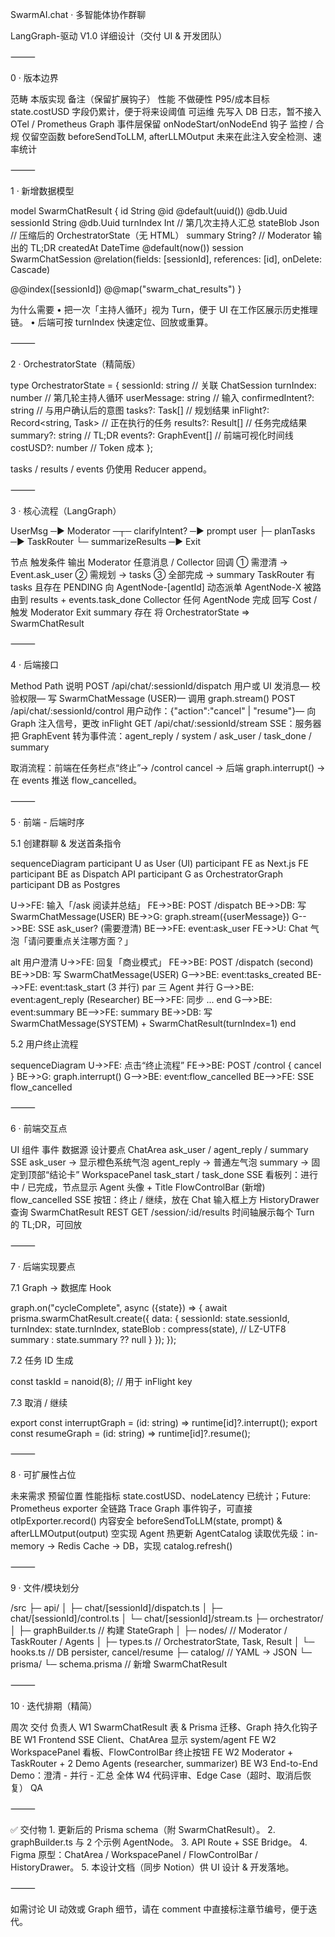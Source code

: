 SwarmAI.chat · 多智能体协作群聊

LangGraph-驱动 V1.0 详细设计（交付 UI & 开发团队）

⸻

0 · 版本边界

范畴	本版实现	备注（保留扩展钩子）
性能	不做硬性 P95/成本目标	state.costUSD 字段仍累计，便于将来设阈值
可运维	先写入 DB 日志，暂不接入 OTel / Prometheus	Graph 事件层保留 onNodeStart/onNodeEnd 钩子
监控 / 合规	仅留空函数 beforeSendToLLM, afterLLMOutput	未来在此注入安全检测、速率统计


⸻

1 · 新增数据模型

model SwarmChatResult {
  id          String   @id @default(uuid()) @db.Uuid
  sessionId   String   @db.Uuid
  turnIndex   Int                         // 第几次主持人汇总
  stateBlob   Json                        // 压缩后的 OrchestratorState（无 HTML）
  summary     String?                     // Moderator 输出的 TL;DR
  createdAt   DateTime @default(now())
  session     SwarmChatSession @relation(fields: [sessionId], references: [id], onDelete: Cascade)

  @@index([sessionId])
  @@map("swarm_chat_results")
}

为什么需要
	•	把一次「主持人循环」视为 Turn，便于 UI 在工作区展示历史推理链。
	•	后端可按 turnIndex 快速定位、回放或重算。

⸻

2 · OrchestratorState（精简版）

type OrchestratorState = {
  sessionId: string                      // 关联 ChatSession
  turnIndex: number                      // 第几轮主持人循环
  userMessage: string                    // 输入
  confirmedIntent?: string               // 与用户确认后的意图
  tasks?: Task[]                         // 规划结果
  inFlight?: Record<string, Task>        // 正在执行的任务
  results?: Result[]                     // 任务完成结果
  summary?: string                       // TL;DR
  events?: GraphEvent[]                  // 前端可视化时间线
  costUSD?: number                       // Token 成本
};

tasks / results / events 仍使用 Reducer append。

⸻

3 · 核心流程（LangGraph）

UserMsg ─▶ Moderator ─┬─ clarifyIntent? ─▶ prompt user
                      ├─ planTasks ─▶ TaskRouter
                      └─ summarizeResults ─▶ Exit

节点	触发条件	输出
Moderator	任意消息 / Collector 回调	① 需澄清 → Event.ask_user ② 需规划 → tasks ③ 全部完成 → summary
TaskRouter	有 tasks 且存在 PENDING	向 AgentNode-[agentId] 动态派单
AgentNode-X	被路由到	results + events.task_done
Collector	任何 AgentNode 完成	回写 Cost / 触发 Moderator
Exit	summary 存在	将 OrchestratorState ⇒ SwarmChatResult


⸻

4 · 后端接口

Method	Path	说明
POST	/api/chat/:sessionId/dispatch	用户或 UI 发消息— 校验权限— 写 SwarmChatMessage (USER)— 调用 graph.stream()
POST	/api/chat/:sessionId/control	用户动作：{"action":"cancel" | "resume"}— 向 Graph 注入信号，更改 inFlight
GET	/api/chat/:sessionId/stream	SSE：服务器把 GraphEvent 转为事件流：agent_reply / system / ask_user / task_done / summary

取消流程：前端在任务栏点“终止”→ /control cancel → 后端 graph.interrupt() → 在 events 推送 flow_cancelled。

⸻

5 · 前端 - 后端时序

5.1 创建群聊 & 发送首条指令

sequenceDiagram
  participant U as User (UI)
  participant FE as Next.js FE
  participant BE as Dispatch API
  participant G as OrchestratorGraph
  participant DB as Postgres

  U->>FE: 输入「/ask 阅读并总结」
  FE->>BE: POST /dispatch
  BE->>DB: 写 SwarmChatMessage(USER)
  BE->>G: graph.stream({userMessage})
  G-->>BE: SSE ask_user? (需要澄清)
  BE-->>FE: event:ask_user
  FE->>U: Chat 气泡「请问要重点关注哪方面？」

  alt 用户澄清
    U->>FE: 回复「商业模式」
    FE->>BE: POST /dispatch (second)
    BE->>DB: 写 SwarmChatMessage(USER)
    G-->>BE: event:tasks_created
    BE-->>FE: event:task_start (3 并行)
    par 三 Agent 并行
      G-->>BE: event:agent_reply (Researcher)
      BE-->>FE: 同步
      ...
    end
    G-->>BE: event:summary
    BE-->>FE: summary
    BE->>DB: 写 SwarmChatMessage(SYSTEM) + SwarmChatResult(turnIndex=1)
  end

5.2 用户终止流程

sequenceDiagram
  U->>FE: 点击“终止流程”
  FE->>BE: POST /control { cancel }
  BE->>G: graph.interrupt()
  G-->>BE: event:flow_cancelled
  BE-->>FE: SSE flow_cancelled


⸻

6 · 前端交互点

UI 组件	事件	数据源	设计要点
ChatArea	ask_user / agent_reply / summary	SSE	ask_user -> 显示橙色系统气泡 agent_reply -> 普通左气泡 summary -> 固定到顶部“结论卡”
WorkspacePanel	task_start / task_done	SSE	看板列：进行中 / 已完成，节点显示 Agent 头像 + Title
FlowControlBar (新增)	flow_cancelled	SSE	按钮：终止 / 继续，放在 Chat 输入框上方
HistoryDrawer	查询 SwarmChatResult	REST GET /session/:id/results	时间轴展示每个 Turn 的 TL;DR，可回放


⸻

7 · 后端实现要点

7.1 Graph → 数据库 Hook

graph.on("cycleComplete", async ({state}) => {
  await prisma.swarmChatResult.create({
    data: {
      sessionId: state.sessionId,
      turnIndex: state.turnIndex,
      stateBlob : compress(state),     // LZ-UTF8
      summary   : state.summary ?? null
    }
  });
});

7.2 任务 ID 生成

const taskId = nanoid(8);             // 用于 inFlight key

7.3 取消 / 继续

export const interruptGraph = (id: string) => runtime[id]?.interrupt();
export const resumeGraph    = (id: string) => runtime[id]?.resume();


⸻

8 · 可扩展性占位

未来需求	预留位置
性能指标	state.costUSD、nodeLatency 已统计；Future: Prometheus exporter
全链路 Trace	Graph 事件钩子，可直接 otlpExporter.record()
内容安全	beforeSendToLLM(state, prompt) & afterLLMOutput(output) 空实现
Agent 热更新	AgentCatalog 读取优先级：in-memory → Redis Cache → DB，实现 catalog.refresh()


⸻

9 · 文件/模块划分

/src
 ├─ api/
 │   ├─ chat/[sessionId]/dispatch.ts
 │   ├─ chat/[sessionId]/control.ts
 │   └─ chat/[sessionId]/stream.ts
 ├─ orchestrator/
 │   ├─ graphBuilder.ts        // 构建 StateGraph
 │   ├─ nodes/                 // Moderator / TaskRouter / Agents
 │   ├─ types.ts               // OrchestratorState, Task, Result
 │   └─ hooks.ts               // DB persister, cancel/resume
 ├─ catalog/                   // YAML -> JSON
 └─ prisma/
     └─ schema.prisma          // 新增 SwarmChatResult


⸻

10 · 迭代排期（精简）

周次	交付	负责人
W1	SwarmChatResult 表 & Prisma 迁移、Graph 持久化钩子	BE
W1	Frontend SSE Client、ChatArea 显示 system/agent	FE
W2	WorkspacePanel 看板、FlowControlBar 终止按钮	FE
W2	Moderator + TaskRouter + 2 Demo Agents (researcher, summarizer)	BE
W3	End-to-End Demo：澄清 - 并行 - 汇总	全体
W4	代码评审、Edge Case（超时、取消后恢复）	QA


⸻

✅ 交付物
	1.	更新后的 Prisma schema（附 SwarmChatResult）。
	2.	graphBuilder.ts 与 2 个示例 AgentNode。
	3.	API Route + SSE Bridge。
	4.	Figma 原型：ChatArea / WorkspacePanel / FlowControlBar / HistoryDrawer。
	5.	本设计文档（同步 Notion）供 UI 设计 & 开发落地。

⸻

如需讨论 UI 动效或 Graph 细节，请在 comment 中直接标注章节编号，便于迭代。
